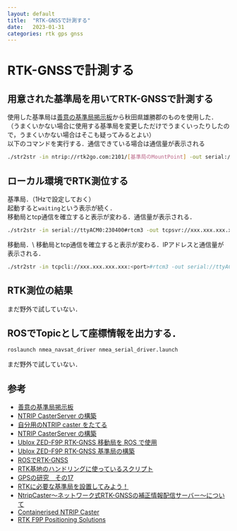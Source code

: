 ```yaml
---
layout: default
title:  "RTK-GNSSで計測する"
date:   2023-01-31
categories: rtk gps gnss 
---
```


# RTK-GNSSで計測する

## 用意された基準局を用いてRTK-GNSSで計測する

使用した基準局は[善意の基準局掲示板](https://rtk.silentsystem.jp/)から秋田県雄勝郡のものを使用した． \
（うまくいかない場合に使用する基準局を変更しただけでうまくいったりしたので，うまくいかない場合はそこも疑ってみるとよい）\
以下のコマンドを実行する．通信できている場合は通信量が表示される

```sh
./str2str -in ntrip://rtk2go.com:2101/[基準局のMountPoint] -out serial://ttyACM0:230400
```

## ローカル環境でRTK測位する

基準局．（1Hzで設定しておく）\
起動すると`waiting`という表示が続く．\
移動局とtcp通信を確立すると表示が変わる．通信量が表示される．

```sh
./str2str -in serial://ttyACM0:230400#rtcm3 -out tcpsvr://xxx.xxx.xxx.xxx:<port>
```

移動局．\\
移動局とtcp通信を確立すると表示が変わる．IPアドレスと通信量が表示される．

```sh
./str2str -in tcpcli://xxx.xxx.xxx.xxx:<port>#rtcm3 -out serial://ttyACM1:230400
```

## RTK測位の結果

まだ野外で試していない．


## ROSでTopicとして座標情報を出力する．

```sh
roslaunch nmea_navsat_driver nmea_serial_driver.launch
```

まだ野外で試していない．

## 参考

- [善意の基準局掲示板](https://rtk.silentsystem.jp/)
- [NTRIP CasterServer の構築](https://qiita.com/yasushi00/items/50d4ad15083e468553d1)
- [自分用のNTRIP caster をたてる](https://qiita.com/XPT60/items/29d2d3575d3e42462387)
- [NTRIP CasterServer の構築](https://qiita.com/yasushi00/items/50d4ad15083e468553d1)
- [Ublox ZED-F9P RTK-GNSS 移動局を ROS で使用](https://qiita.com/k-koh/items/8fd8ef6310e4f40fa536)
- [Ublox ZED-F9P RTK-GNSS 基準局の構築](https://qiita.com/k-koh/items/c53998c76d9b4cb41afe)
- [ROSでRTK-GNSS](https://qiita.com/shimoe/items/989c0d10acd46fb9adde)
- [RTK基地のハンドリングに使っているスクリプト](https://qiita.com/yasunori_oi/items/fa22fee969e25768375d)
- [GPSの研究　その17](https://qiita.com/ohisama@github/items/bcf993f4409b2ea4b181)
- [RTKに必要な基準局を設置してみよう！](https://qiita.com/Ogawa_AITOYA/items/cd3fc1b8bb86700dafe5)
- [NtripCaster～ネットワーク式RTK-GNSSの補正情報配信サーバー～について](https://qiita.com/m_take/items/f416b62fb6edfb7a8c4d)
- [Containerised NTRIP Caster](https://github.com/charlesquick/ntripcaster-containerised)
- [RTK F9P Positioning Solutions](https://drotek.gitbook.io/rtk-f9p-positioning-solutions/)
